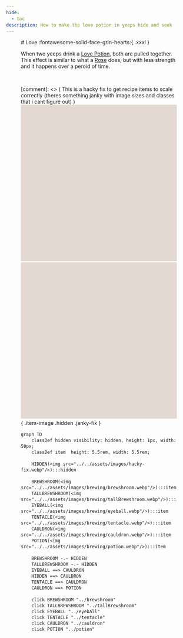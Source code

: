 ```yaml
---
hide:
  - toc
description: How to make the love potion in yeeps hide and seek
---
```

<figure markdown="1">
# Love
:fontawesome-solid-face-grin-hearts:{ .xxxl }

When two yeeps drink a [Love Potion](../brewing/love.md), both are pulled together. This effect is similar to what a [Rose]() does, but with less strength and it happens over a peroid of time.

<br />

[comment]: <> ( This is a hacky fix to get recipe items to scale correctly (theres something janky with image sizes and classes that i cant figure out) )
<img src="../../assets/images/hacky-fix.webp" class="item-image hidden janky-fix">
![hacky_fix](../assets/images/hacky-fix.webp){ .item-image .hidden .janky-fix }


```mermaid
graph TD
    classDef hidden visibility: hidden, height: 1px, width: 50px;
    classDef item  height: 5.5rem, width: 5.5rem;

    HIDDEN(<img src="../../assets/images/hacky-fix.webp"/>):::hidden

    BREWSHROOM(<img src="../../assets/images/brewing/brewshroom.webp"/>):::item
    TALLBREWSHROOM(<img src="../../assets/images/brewing/tallBrewshroom.webp"/>):::item
    EYEBALL(<img src="../../assets/images/brewing/eyeball.webp"/>):::item
    TENTACLE(<img src="../../assets/images/brewing/tentacle.webp"/>):::item
    CAULDRON(<img src="../../assets/images/brewing/cauldron.webp"/>):::item
    POTION(<img src="../../assets/images/brewing/potion.webp"/>):::item

    BREWSHROOM -.- HIDDEN
    TALLBREWSHROOM -.- HIDDEN
    EYEBALL ==> CAULDRON
    HIDDEN ==> CAULDRON
    TENTACLE ==> CAULDRON
    CAULDRON ==> POTION

    click BREWSHROOM "../brewshroom"
    click TALLBREWSHROOM "../tallBrewshroom"
    click EYEBALL "../eyeball"
    click TENTACLE "../tentacle"
    click CAULDRON "../cauldron"
    click POTION "../potion"
```
</figure>